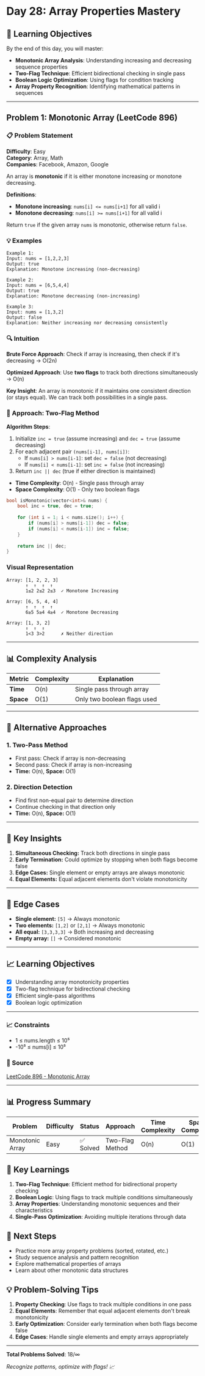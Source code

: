 # Day 28: Array Properties Mastery

## 🎯 Learning Objectives

By the end of this day, you will master:
- **Monotonic Array Analysis**: Understanding increasing and decreasing sequence properties
- **Two-Flag Technique**: Efficient bidirectional checking in single pass
- **Boolean Logic Optimization**: Using flags for condition tracking
- **Array Property Recognition**: Identifying mathematical patterns in sequences

---

## Problem 1: Monotonic Array (LeetCode 896)

### 📋 Problem Statement

**Difficulty**: Easy  
**Category**: Array, Math  
**Companies**: Facebook, Amazon, Google

An array is **monotonic** if it is either monotone increasing or monotone decreasing.

**Definitions**:
- **Monotone increasing**: `nums[i] <= nums[i+1]` for all valid i
- **Monotone decreasing**: `nums[i] >= nums[i+1]` for all valid i

Return `true` if the given array `nums` is monotonic, otherwise return `false`.

### 💡 Examples

```
Example 1:
Input: nums = [1,2,2,3]
Output: true
Explanation: Monotone increasing (non-decreasing)

Example 2:
Input: nums = [6,5,4,4] 
Output: true
Explanation: Monotone decreasing (non-increasing)

Example 3:
Input: nums = [1,3,2]
Output: false
Explanation: Neither increasing nor decreasing consistently
```

### 🔍 Intuition

**Brute Force Approach**: Check if array is increasing, then check if it's decreasing → O(2n)

**Optimized Approach**: Use **two flags** to track both directions simultaneously → O(n)

**Key Insight**: An array is monotonic if it maintains one consistent direction (or stays equal). We can track both possibilities in a single pass.

### 🚀 Approach: Two-Flag Method

**Algorithm Steps**:
1. Initialize `inc = true` (assume increasing) and `dec = true` (assume decreasing)
2. For each adjacent pair `(nums[i-1], nums[i])`:
   - If `nums[i] > nums[i-1]`: set `dec = false` (not decreasing)
   - If `nums[i] < nums[i-1]`: set `inc = false` (not increasing)
3. Return `inc || dec` (true if either direction is maintained)

- **Time Complexity**: O(n) - Single pass through array
- **Space Complexity**: O(1) - Only two boolean flags

```cpp
bool isMonotonic(vector<int>& nums) {
    bool inc = true, dec = true;
    
    for (int i = 1; i < nums.size(); i++) {
        if (nums[i] > nums[i-1]) dec = false;
        if (nums[i] < nums[i-1]) inc = false;
    }
    
    return inc || dec;
}
```

### Visual Representation
```
Array: [1, 2, 2, 3]
       ↑  ↑  ↑  ↑
       1≤2 2≤2 2≤3  ✓ Monotone Increasing

Array: [6, 5, 4, 4]
       ↑  ↑  ↑  ↑
       6≥5 5≥4 4≥4  ✓ Monotone Decreasing

Array: [1, 3, 2]
       ↑  ↑  ↑
       1<3 3>2      ✗ Neither direction
```

---

## 📊 Complexity Analysis

| Metric | Complexity | Explanation |
|--------|------------|-------------|
| **Time** | O(n) | Single pass through array |
| **Space** | O(1) | Only two boolean flags used |

---

## 🔄 Alternative Approaches

### 1. **Two-Pass Method**
- First pass: Check if array is non-decreasing
- Second pass: Check if array is non-increasing
- **Time:** O(n), **Space:** O(1)

### 2. **Direction Detection**
- Find first non-equal pair to determine direction
- Continue checking in that direction only
- **Time:** O(n), **Space:** O(1)

---

## 🎯 Key Insights

1. **Simultaneous Checking:** Track both directions in single pass
2. **Early Termination:** Could optimize by stopping when both flags become false
3. **Edge Cases:** Single element or empty arrays are always monotonic
4. **Equal Elements:** Equal adjacent elements don't violate monotonicity

---

## 🧪 Edge Cases

- **Single element:** `[5]` → Always monotonic
- **Two elements:** `[1,2]` or `[2,1]` → Always monotonic
- **All equal:** `[3,3,3,3]` → Both increasing and decreasing
- **Empty array:** `[]` → Considered monotonic

---

## 📈 Learning Objectives

- [x] Understanding array monotonicity properties
- [x] Two-flag technique for bidirectional checking
- [x] Efficient single-pass algorithms
- [x] Boolean logic optimization

---

### 📈 Constraints

- 1 ≤ nums.length ≤ 10⁵
- -10⁵ ≤ nums[i] ≤ 10⁵

### 🔗 Source

[LeetCode 896 - Monotonic Array](https://leetcode.com/problems/monotonic-array)

---

## 📊 Progress Summary

| Problem | Difficulty | Status | Approach | Time Complexity | Space Complexity |
|---------|------------|--------|----------|-----------------|------------------|
| Monotonic Array | Easy | ✅ Solved | Two-Flag Method | O(n) | O(1) |

## 🎯 Key Learnings

1. **Two-Flag Technique**: Efficient method for bidirectional property checking
2. **Boolean Logic**: Using flags to track multiple conditions simultaneously
3. **Array Properties**: Understanding monotonic sequences and their characteristics
4. **Single-Pass Optimization**: Avoiding multiple iterations through data

## 🚀 Next Steps

- Practice more array property problems (sorted, rotated, etc.)
- Study sequence analysis and pattern recognition
- Explore mathematical properties of arrays
- Learn about other monotonic data structures

## 💡 Problem-Solving Tips

1. **Property Checking**: Use flags to track multiple conditions in one pass
2. **Equal Elements**: Remember that equal adjacent elements don't break monotonicity
3. **Early Optimization**: Consider early termination when both flags become false
4. **Edge Cases**: Handle single elements and empty arrays appropriately

---

**Total Problems Solved**: 18/∞

*Recognize patterns, optimize with flags! 📈*
